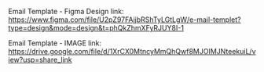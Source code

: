 Email Template - Figma Design link: https://www.figma.com/file/U2pZ97FAjjbRShTyLGtLgW/e-mail-templet?type=design&mode=design&t=phQkZhmXFyRJUY8I-1




Email Template - IMAGE link: https://drive.google.com/file/d/1XrCX0MtncyMmQhQwf8MJOIMJNteekuiL/view?usp=share_link


